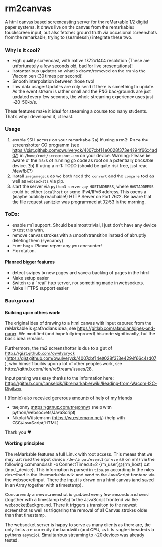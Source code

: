 # rm2canvas
A html canvas based screencasting server for the reMarkable 1/2 digital paper systems.
It draws live on the canvas from the remarkables touchscreen input, but also fetches ground truth via occasional screenshots from the remarkable, trying to (seamlessly) integrate these two.


### Why is it cool?
- High quality screencast, with native 1872x1404 resolution (These are unfortunately a few seconds old, bad for live presentations)!
- Instantanious updates on what is drawn/removed on the rm via the Wacom pen (30 times per second)!
- Smooth interpolation between those two!
- Low data usage: Updates are only send if there is something to update. As the event stream is rather small and the PNG backgrounds are just updated every few seconds, the whole streaming experience uses just ~20-50kb/s.

These features make it ideal for streaming a course too many students. That's why I developed it, at least.

### Usage
1) enable SSH access on your remarkable
2a) If using a rm2: Place the screenshotter GO programm (see https://gist.github.com/owulveryck/4007cbf14e0028f373e4294f66c4ad07) in `/home/root/screenshot.arm` on your device. Warning: Please be aware of the risks of running go code as root on a potentially brickable device.
2b) If using a rm1: TODO (should be quite risk free, just read /dev/fb0?)
3) Install `imagemagick` as we both need the `convert` and the `compare` tool as well as `websockets` via pip.
4) start the server via `python3 server.py HOSTADDRESS`, where `HOSTADDRESS` could be either `localhost` or some IPv4/IPv6 address. This opens a (maybe publicly reachable!) HTTP Server on Port 7622. Be aware that the file request sanitzier was programmed at 02:53 in the morning.




### ToDo:
- enable rm1 support. Should be almost trivial, I just don't have any device to test this with.
- remove canvas strokes with a smooth transition instead of abruptly deleting them (eyecandy)
- Hunt bugs. Please report any you encounter!
- Fix rotation.

#### Planned bigger features
- detect swipes to new pages and save a backlog of pages in the html
- Make setup easier
- Switch to a "real" http server, not something made in websockets. 
- Make HTTPS support easier


### Background

#### Building upon others work:
The original idea of drawing to a html canvas with input capured from the reMarkable is @afandians idea, see https://gitlab.com/afandian/pipes-and-paper.
We modified (and hopefully improved) his code significantly, but the basic idea remains.

Furthermore, the rm2 screenshotter is due to a gist of https://gist.github.com/owulveryck (https://gist.github.com/owulveryck/4007cbf14e0028f373e4294f66c4ad07),
who himself builds upon a lot of other peoples work, see https://github.com/rien/reStream/issues/28.

Input parsing was easy thanks to the information here: https://github.com/canselcik/libremarkable/wiki/Reading-from-Wacom-I2C-Digitizer

I (flomlo) also recevied generous amounts of help of my friends
- thejonny (https://github.com/thejonny/)  (help with python/websockets/JavaScript)
- Nikolai Wüstemann (https://wuestemann.net/) (help with CSS/JavaScript/HTML)

Thank you ♥


#### Working principles
The reMarkable features a full Linux with root access. This means that we may just read the input device `/dev/input/event1` (or `event0` on rm1) via 
the following command:ssh -o ConnectTimeout=2 {rm_user}@{rm_host} cat {input_device}. This information is parsed in `tipa.py` according to the rules described in the libremarkable wiki and send to the JavaScript frontend via the websocketInput. 
There the input is drawn on a html canvas (and saved in an Array together with a timestamp).

Concurrently a new screenshot is grabbed every few seconds and send (together with a timestamp `tsBg`) to the JavaScript frontend via the websocketBackground. There it triggers a transition to the newest screenshot as well as triggering the removal of all Canvas strokes older than that timestamp.


The websocket server is happy to serve as many clients as there are, the only limits are currently the bandwith (and CPU, as it is single-threaded via pythons `asyncio`).
Simultanious streaming to ~20 devices was already tested.




